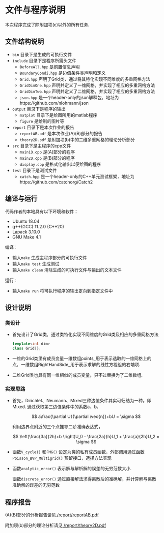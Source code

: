 # 文件与程序说明

本次程序完成了除附加项(c)以外的所有任务.

## 文件结构说明

+ `bin` 目录下是生成的可执行文件
+ `include` 目录下是程序所需头文件
  + `BeforeAll.hpp` 是前置信息声明
  + `BoundaryCondi.hpp` 是边值条件类声明和定义
  + `Grid.hpp` 声明了Grid类，通过将其特化实现不同维度的多重网格方法
  + `GridDimOne.hpp` 声明并定义了一维网格，并实现了相应的多重网格方法
  + `GridDimTwo.hpp` 声明并定义了二维网格，并实现了相应的多重网格方法
  + `json.hpp` 是一个header-only的json解释包，地址为https://github.com/nlohmann/json
+ `output` 目录下是程序的输出
  + `matplot` 目录下是绘图所用的matlab程序
  + `figure` 是绘制的图片等
+ `report` 目录下是本次作业的报告
  + `reportAB.pdf` 是本次作业(A)(B)部分的报告
  + `theory2D.pdf` 是附加项(b)中的二维多重网格的理论分析部分
+ `src` 目录下是主程序的cpp文件
  + `main1D.cpp` 是(A)部分的程序
  + `main2D.cpp` 是(B)部分的程序
  + `display.cpp` 是格式化输出以便绘图的程序
+ `test` 目录下是测试文件
  + `catch.hpp` 是一个header-only的C++单元测试框架，地址为https://github.com/catchorg/Catch2

## 编译与运行

代码作者的本地具有以下环境和软件：

+ Ubuntu 18.04
+ g++(GCC) 11.2.0 (C++20)
+ Lapack 3.10.0
+ GNU Make 4.1

编译：

+ 输入`make` 生成主程序部分的可执行文件
+ 输入`make test` 生成测试
+ 输入`make clean` 清除生成的可执行文件与输出的文本文件

运行：

+ 输入`make run` 将可执行程序的输出定向到指定文件中

## 设计说明

### 类设计

+ 首先设计了Grid类，通过类特化实现不同维度的Grid类及相应的多重网格方法

  ```cpp
  template<int dim>
  class Grid{};
  ```

+ 一维的Grid类里有成员变量一维数组points\_用于表示选取的一维网格上的点，一维数组RightHandSide\_用于表示求解的线性方程组的右端项.

+ 二维Grid类也具有同一维相似的成员变量，只不过替换为了二维数组.

### 实现思路

+ 首先，Dirichlet、Neumann、Mixed三种边值条件其实可归结为一种，即Mixed. 通过获取第三边值条件中的系数a、b，

  $$
  a\frac{\partial U}{\partial \vec{n}}+bU = \sigma
  $$
  
  利用边界点附近的三个点推导二阶准确表达式，

  $$
  \left(\frac{3a}{2h}+b \right)U_0 - \frac{2a}{h}U_1 + \frac{a}{2h}U_2 = \sigma
  $$
  

+ 函数`V_cycle()` 和`FMG()` 设定为类的私有成员函数，外部调用通过函数`Poisson_BVP_Multigrid()` 预留接口，选择方法实现

+ 函数`analytic_error()` 表示解与解析解的误差的无穷范数大小

  函数`discrete_error()` 通过直接解法求得离散后的准确解，并计算解与离散准确解的误差的无穷范数

## 程序报告

(A)(B)部分的分析报告请见[./report/reportAB.pdf](./report/reportAB.pdf)

附加项(b)部分的理论分析请见[./report/theory2D.pdf](./report/theory2D.pdf)

